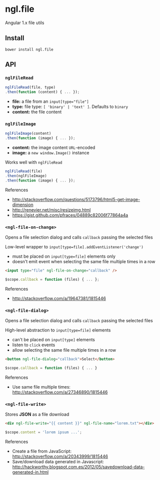 ngl.file
========

Angular 1.x file utils

Install
-------

    bower install ngl.file

API
---

### `nglFileRead`

```js
nglFileRead(file, type)
.then(function (content) { ... });
```

  * **file:** a file from an `input[type="file"]`
  * **type:** file type: `[ 'binary' | 'text' ]`. Defaults to `binary`
  * **content:** the file content

### `nglFileImage`

```js
nglFileImage(content)
.then(function (image) { ... });
```

  * **content:** the image content `URL`-encoded
  * **image:** a `new window.Image()` instance

Works well with `nglFileRead`

```js
nglFileRead(file)
.then(nglFileImage)
.then(function (image) { ... });
```

References

  * http://stackoverflow.com/questions/5173796/html5-get-image-dimension
  * http://renevier.net/misc/resizeimg.html
  * https://gist.github.com/pfraces/04889c82006f77864a4a

### `<ngl-file-on-change>`

Opens a file selection dialog and calls `callback` passing the selected files

Low-level wrapper to `input[type=file].addEventListener('change')`

  * must be placed on `input[type=file]` elements only
  * doesn't emit event when selecting the same file multiple times in a row

```html
<input type="file" ngl-file-on-change="callback" />
```

```js
$scope.callback = function (files) { ... };
```

References

  * http://stackoverflow.com/a/19647381/1815446

### `<ngl-file-dialog>`

Opens a file selection dialog and calls `callback` passing the selected files

High-level abstraction to `input[type=file]` elements

  * can't be placed on `input[type]` elements
  * listen to `click` events
  * allow selecting the same file multiple times in a row

```html
<button ngl-file-dialog="callback">Select</button>
```

```js
$scope.callback = function (files) { ... }
```

References

  * Use same file multiple times: http://stackoverflow.com/a/27346890/1815446

### `<ngl-file-write>`

Stores **JSON** as a file download

```html
<div ngl-file-write="{{ content }}" ngl-file-name="lorem.txt"></div>
```

```js
$scope.content = 'lorem ipsum ...';
```

References

  * Create a file from JavaScript: http://stackoverflow.com/a/20343999/1815446
  * Save/download data generated in Javascript: http://hackworthy.blogspot.com.es/2012/05/savedownload-data-generated-in.html
